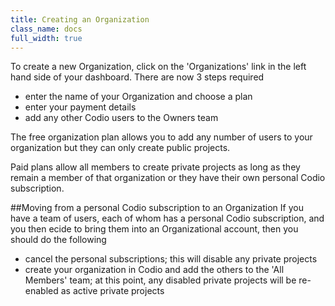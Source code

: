 ```yaml
---
title: Creating an Organization
class_name: docs
full_width: true
---
```


To create a new Organization, click on the 'Organizations' link in the left hand side of your dashboard. There are now 3 steps required

- enter the name of your Organization and choose a plan
- enter your payment details
- add any other Codio users to the Owners team

The free organization plan allows you to add any number of users to your organization but they can only create public projects. 

Paid plans allow all members to create private projects as long as they remain a member of that organization or they have their own personal Codio subscription.

##Moving from a personal Codio subscription to an Organization
If you have a team of users, each of whom has a personal Codio subscription, and you then ecide to bring them into an Organizational account, then you should do the following 

- cancel the personal subscriptions; this will disable any private projects
- create your organization in Codio and add the others to the 'All Members' team; at this point, any disabled private projects will be re-enabled as active private projects

